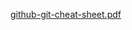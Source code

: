 [github-git-cheat-sheet.pdf](https://github.com/user-attachments/files/17473531/github-git-cheat-sheet.pdf)
